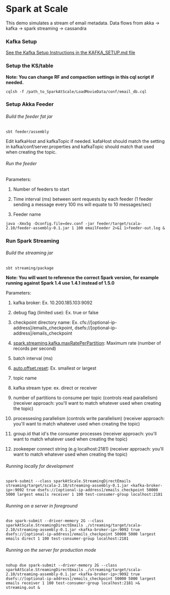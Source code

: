 # Spark at Scale
 
This demo simulates a stream of email metadata.  Data flows from akka -> kafka -> spark streaming -> cassandra

### Kafka Setup 

[See the Kafka Setup Instructions in the KAFKA_SETUP.md file](KAFKA_SETUP.md)

### Setup the KS/table

**Note: You can change RF and compaction settings in this cql script if needed.**

`cqlsh -f /path_to_SparkAtScale/LoadMovieData/conf/email_db.cql` 


### Setup Akka Feeder

###### Build the feeder fat jar   
`sbt feeder/assembly`

Edit kafkaHost and kafkaTopic if needed. kafaHost should match the setting in kafka/conf/server.properties and kafkaTopic should match that used when creating the topic.

###### Run the feeder

Parameters:

1. Number of feeders to start 

2. Time interval (ms) between sent requests by each feeder (1 feeder sending a message every 100 ms will equate to 10 messages/sec)

3. Feeder name

`java -Xmx5g -Dconfig.file=dev.conf -jar feeder/target/scala-2.10/feeder-assembly-0.1.jar 1 100 emailFeeder 2>&1 1>feeder-out.log &`


### Run Spark Streaming

###### Build the streaming jar
`sbt streaming/package`

**Note: You will want to reference the correct Spark version, for example running against Spark 1.4 use 1.4.1 instead of 1.5.0**

Parameters:

1. kafka broker: Ex. 10.200.185.103:9092 

2. debug flag (limited use): Ex. true or false 

3. checkpoint directory name: Ex. cfs://[optional-ip-address]/emails_checkpoint, dsefs://[optional-ip-address]/emails_checkpoint

4. [spark.streaming.kafka.maxRatePerPartition](http://spark.apache.org/docs/latest/configuration.html#spark-streaming): Maximum rate (number of records per second) 

5. batch interval (ms) 

6. [auto.offset.reset](http://spark.apache.org/docs/latest/api/scala/index.html#org.apache.spark.streaming.kafka.KafkaUtils$): Ex. smallest or largest

7. topic name 

8. kafka stream type: ex. direct or receiver

9. number of partitions to consume per topic (controls read parallelism) (receiver approach: you'll want to match whatever used when creating the topic) 

10. processesing parallelism (controls write parallelism) (receiver approach: you'll want to match whatever used when creating the topic) 

11. group.id that id's the consumer processes (receiver approach: you'll want to match whatever used when creating the topic) 

12. zookeeper connect string (e.g localhost:2181) (receiver approach: you'll want to match whatever used when creating the topic) 

###### Running locally for development
`spark-submit --class sparkAtScale.StreamingDirectEmails streaming/target/scala-2.10/streaming-assembly-0.1.jar <kafka-broker-ip>:9092 true dsefs://[optional-ip-address]/emails_checkpoint 50000 5000 largest emails receiver 1 100 test-consumer-group localhost:2181`
 
###### Running on a server in foreground
`dse spark-submit --driver-memory 2G --class sparkAtScale.StreamingDirectEmails ./streaming/target/scala-2.10/streaming-assembly-0.1.jar <kafka-broker-ip>:9092 true dsefs://[optional-ip-address]/emails_checkpoint 50000 5000 largest emails direct 1 100 test-consumer-group localhost:2181`
 
###### Running on the server for production mode
`nohup dse spark-submit --driver-memory 2G --class sparkAtScale.StreamingDirectEmails ./streaming/target/scala-2.10/streaming-assembly-0.1.jar <kafka-broker-ip>:9092 true dsefs://[optional-ip-address]/emails_checkpoint 50000 5000 largest emails receiver 1 100 test-consumer-group localhost:2181 >& streaming.out &`
